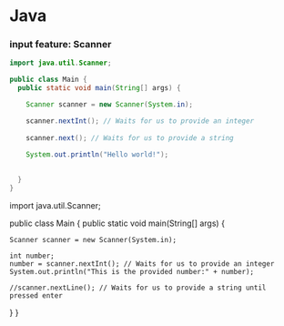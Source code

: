 # Java

### input feature: Scanner

```java
import java.util.Scanner;

public class Main {
  public static void main(String[] args) {

    Scanner scanner = new Scanner(System.in);

    scanner.nextInt(); // Waits for us to provide an integer
    
    scanner.next(); // Waits for us to provide a string
    
    System.out.println("Hello world!");

    
  }
}

```

import java.util.Scanner;

public class Main {
  public static void main(String[] args) {

    Scanner scanner = new Scanner(System.in);

    int number;
    number = scanner.nextInt(); // Waits for us to provide an integer
    System.out.println("This is the provided number:" + number);
    
    //scanner.nextLine(); // Waits for us to provide a string until pressed enter 
  }
}
```
